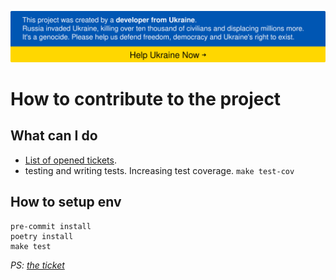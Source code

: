 [![Stand With Ukraine](https://raw.githubusercontent.com/vshymanskyy/StandWithUkraine/main/banner-direct-single.svg)](https://stand-with-ukraine.pp.ua)

# How to contribute to the project

## What can I do

* [List of opened tickets](https://github.com/occipital/django-content-settings/issues).
* testing and writing tests. Increasing test coverage. `make test-cov`

## How to setup env

```
pre-commit install
poetry install
make test

```


_PS: [the ticket](https://github.com/occipital/django-content-settings/issues/5)_